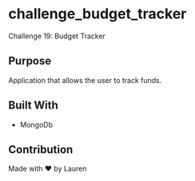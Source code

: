 # challenge_budget_tracker
Challenge 19: Budget Tracker

## Purpose
Application that allows the user to track funds.

## Built With
* MongoDb

## Contribution
Made with :heart: by Lauren
